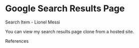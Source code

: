 # Google Search Results Page
Search Item - Lionel Messi


You can view my search results page clone from a hosted site.

References

